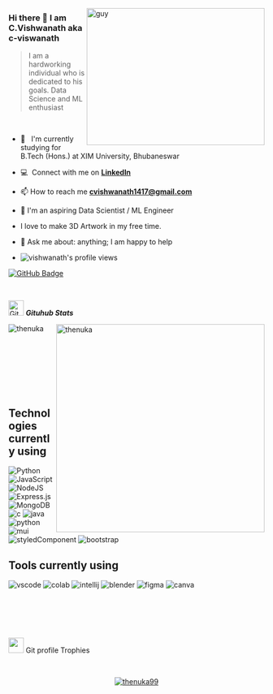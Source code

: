 <img align="right" height="270px" alt="guy" width="350" src="https://i.pinimg.com/originals/e4/26/70/e426702edf874b181aced1e2fa5c6cde.gif" /> </a>

###  Hi there 👋 I am C.Vishwanath  aka c-viswanath

> I am a hardworking individual who is dedicated to his goals.
> Data Science and ML enthusiast

<br />

- 🌱 &nbsp; I'm currently studying for B.Tech (Hons.) at XIM University, Bhubaneswar

- :computer: &nbsp;Connect with me on **[LinkedIn]**

- 📫 How to reach me **cvishwanath1417@gmail.com**

-  🎨 I'm an aspiring Data Scientist / ML Engineer 

-  I love to make 3D Artwork in my free time.

- 💬 Ask me about: anything; I am happy to help

- <img src="https://komarev.com/ghpvc/?username=c-viswanath&label=Profile%20views&color=brightgreen&style=plastic" alt="vishwanath's profile views" />

<a href="https://github.com/c-viswanath?tab=followers"><img src="https://img.shields.io/github/followers/c-viswanath?label=Followers&style=social" alt="GitHub Badge"></a>

<br>

<p align="center">

<img src="https://media.giphy.com/media/W5eoZHPpUx9sapR0eu/giphy.gif" width="30" alt="Git"/>&nbsp;<i><b>Gituhub Stats</b></i>

</p>

<p>

<img align="left" src="https://github-readme-stats.vercel.app/api/top-langs?username=c-viswanath&langs_count=10&show_icons=true&locale=en&layout=compact&theme=chartreuse-dark" alt="thenuka" />

</p>

<p>&nbsp;<img align="right" src="https://github-readme-stats.vercel.app/api?username=c-viswanath&show_icons=true&locale=en&theme=chartreuse-dark" alt="thenuka" width="410"/>

</p>

<br><br><br><br><br><br>

##  Technologies currently using

<div>


<img alt="Python" src="https://img.shields.io/badge/Python-3776AB?style=for-the-badge&logo=python&logoColor=white"/>

<img alt="JavaScript" src="https://img.shields.io/badge/javascript-%23323330.svg?style=for-the-badge&logo=javascript&logoColor=%23F7DF1E"/>

<!--<img alt="React" src="https://img.shields.io/badge/react-%2320232a.svg?style=for-the-badge&logo=react&logoColor=%2361DAFB"/>-->

<!--<img alt="Redux" src="https://img.shields.io/badge/redux-%23593d88.svg?style=for-the-badge&logo=redux&logoColor=white"/>

<img alt="vue" src="https://img.shields.io/badge/Vue.js-35495E?style=for-the-badge&logo=vue.js&logoColor=4FC08D"/>-->

<img alt="NodeJS" src="https://img.shields.io/badge/node.js-%2343853D.svg?style=for-the-badge&logo=node-dot-js&logoColor=white"/>

<img alt="Express.js" src="https://img.shields.io/badge/express.js-%23404d59.svg?style=for-the-badge&logo=express&logoColor=%2361DAFB"/>

<img alt="MongoDB" src ="https://img.shields.io/badge/MongoDB-%234ea94b.svg?style=for-the-badge&logo=mongodb&logoColor=white"/>

<!--<img alt="sass" src ="https://img.shields.io/badge/Sass-CC6699?style=for-the-badge&logo=sass&logoColor=white"/>

<img alt="tailwind" src="https://img.shields.io/badge/Tailwind_CSS-38B2AC?style=for-the-badge&logo=tailwind-css&logoColor=white"/>-->

<img alt="c" src ="https://img.shields.io/badge/C-00599C?style=for-the-badge&logo=c&logoColor=white"/>

<img alt="java" src ="https://img.shields.io/badge/Java-ED8B00?style=for-the-badge&logo=java&logoColor=white"/>

<!--<img alt="spring" src ="https://img.shields.io/badge/Spring-6DB33F?style=for-the-badge&logo=spring&logoColor=white"/>-->

<img alt="python" src ="https://img.shields.io/badge/Python-14354C?style=for-the-badge&logo=python&logoColor=white"/>

<!--<img alt="aws" src ="https://img.shields.io/badge/Amazon_AWS-232F3E?style=for-the-badge&logo=amazon-aws&logoColor=white"/>-->

<img alt="mui" src ="https://img.shields.io/badge/Material--UI-0081CB?style=for-the-badge&logo=material-ui&logoColor=white"/>

<img alt="styledComponent" src ="https://img.shields.io/badge/styled--components-DB7093?style=for-the-badge&logo=styled-components&logoColor=white"/>

<img alt="bootstrap" src ="https://img.shields.io/badge/Bootstrap-563D7C?style=for-the-badge&logo=bootstrap&logoColor=white"/>

</div>

##  Tools currently using

<div>

<img alt="vscode" src="https://img.shields.io/badge/Visual_Studio_Code-0078D4?style=for-the-badge&logo=visual%20studio%20code&logoColor=white"/>

<img alt="colab" src="https://img.shields.io/badge/Colab-F9AB00?style=for-the-badge&logo=googlecolab&color=525252"/>

<img alt="intellij" src="https://img.shields.io/badge/IntelliJ_IDEA-000000.svg?style=for-the-badge&logo=intellij-idea&logoColor=white"/>

<img alt="blender" src="https://img.shields.io/badge/blender-%23F5792A.svg?style=for-the-badge&logo=blender&logoColor=white"/>

<img alt="figma" src="https://img.shields.io/badge/Figma-F24E1E?style=for-the-badge&logo=figma&logoColor=white"/>

<img alt="canva" src="https://img.shields.io/badge/Canva-%2300C4CC.svg?&style=for-the-badge&logo=Canva&logoColor=white"/>

</div>

<br><br><br><br>

<p align="center">

<img src="https://media.giphy.com/media/QaMcXSekUWx7aogAUr/giphy.gif" width="30" />&nbsp;Git profile Trophies

</p>

<br>

<p align="center">

<a href="https://github.com/c-viswanath/github-profile-trophy">

<img src="https://github-profile-trophy.vercel.app/?username=c-viswanath&layout=compact&theme=algolia" alt="thenuka99" />

</a>

</p>

[linkedin]: https://www.linkedin.com/in/c-vishwanath-7b9791175/


